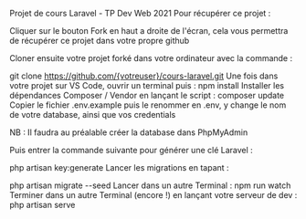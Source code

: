 Projet de cours Laravel - TP Dev Web 2021
Pour récupérer ce projet :

Cliquer sur le bouton Fork en haut a droite de l'écran, cela vous permettra de récupérer ce projet dans votre propre github

Cloner ensuite votre projet forké dans votre ordinateur avec la commande :

git clone https://github.com/{votreuser}/cours-laravel.git
Une fois dans votre projet sur VS Code, ouvrir un terminal puis :
npm install
Installer les dépendances Composer / Vendor en lançant le script :
composer update
Copier le fichier .env.example puis le renommer en .env, y change le nom de votre database, ainsi que vos credentials

NB : Il faudra au préalable créer la database dans PhpMyAdmin

Puis entrer la commande suivante pour générer une clé Laravel :

php artisan key:generate
Lancer les migrations en tapant :

php artisan migrate --seed
Lancer dans un autre Terminal :
npm run watch
Terminer dans un autre Terminal (encore !) en lançant votre serveur de dev :
php artisan serve